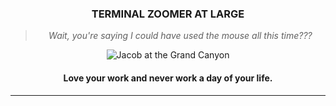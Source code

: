 <div align="center">
	<h3>TERMINAL ZOOMER AT LARGE</h3>
	<blockquote>
		<i>Wait, you're saying I could have used the mouse all this time???</i>
	</blockquote>
	<img src="https://media.githubusercontent.com/media/jacobkoziej/jacobkoziej/master/repo%20banner.jpg"
	title="Jacob Koziej" alt="Jacob at the Grand Canyon"/>
	<h4>Love your work and never work a day of your life.</h4>
	<hr>
</div>
